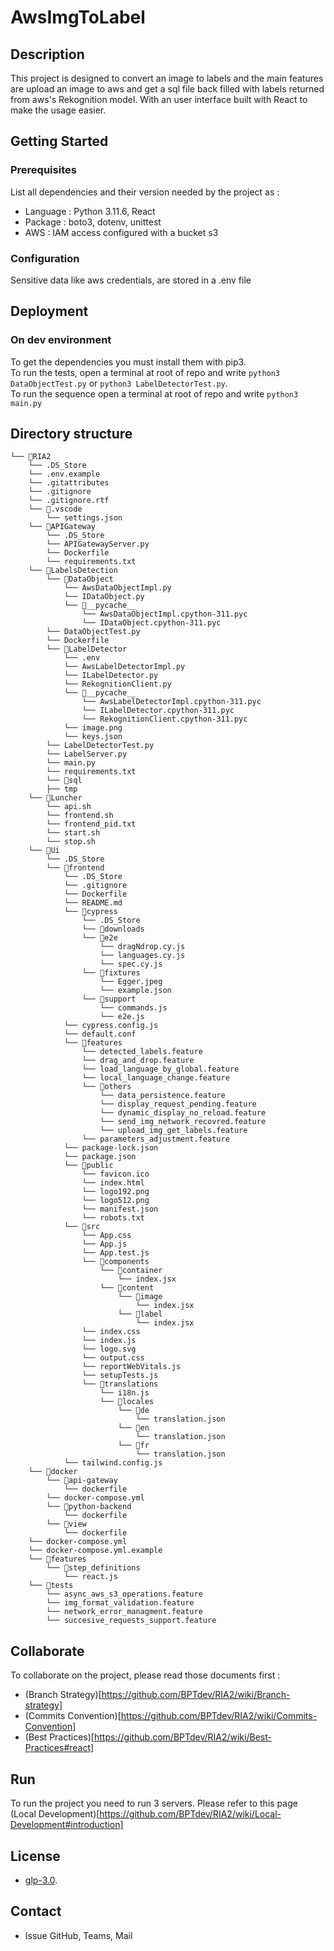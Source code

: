 # AwsImgToLabel 


## Description

This project is designed to convert an image to labels and the main features are upload an image to aws and get a sql file back filled with labels returned from aws's Rekognition model. With an user interface built with React to make the usage easier.

## Getting Started

### Prerequisites

List all dependencies and their version needed by the project as :

* Language : Python 3.11.6, React
* Package : boto3, dotenv, unittest
* AWS : IAM access configured with a bucket s3

### Configuration

Sensitive data like aws credentials, are stored in a .env file

## Deployment

### On dev environment

To get the dependencies you must install them with pip3.  
To run the tests, open a terminal at root of repo and write `python3 DataObjectTest.py` or `python3 LabelDetectorTest.py`.  
To run the sequence open a terminal at root of repo and write `python3 main.py`


## Directory structure

```
└── 📁RIA2
    └── .DS_Store
    └── .env.example
    └── .gitattributes
    └── .gitignore
    └── .gitignore.rtf
    └── 📁.vscode
        └── settings.json
    └── 📁APIGateway
        └── .DS_Store
        └── APIGatewayServer.py
        └── Dockerfile
        └── requirements.txt
    └── 📁LabelsDetection
        └── 📁DataObject
            └── AwsDataObjectImpl.py
            └── IDataObject.py
            └── 📁__pycache__
                └── AwsDataObjectImpl.cpython-311.pyc
                └── IDataObject.cpython-311.pyc
        └── DataObjectTest.py
        └── Dockerfile
        └── 📁LabelDetector
            └── .env
            └── AwsLabelDetectorImpl.py
            └── ILabelDetector.py
            └── RekognitionClient.py
            └── 📁__pycache__
                └── AwsLabelDetectorImpl.cpython-311.pyc
                └── ILabelDetector.cpython-311.pyc
                └── RekognitionClient.cpython-311.pyc
            └── image.png
            └── keys.json
        └── LabelDetectorTest.py
        └── LabelServer.py
        └── main.py
        └── requirements.txt
        └── 📁sql
        ├── tmp
    └── 📁Luncher
        └── api.sh
        └── frontend.sh
        └── frontend_pid.txt
        └── start.sh
        └── stop.sh
    └── 📁Ui
        └── .DS_Store
        └── 📁frontend
            └── .DS_Store
            └── .gitignore
            └── Dockerfile
            └── README.md
            └── 📁cypress
                └── .DS_Store
                └── 📁downloads
                └── 📁e2e
                    └── dragNdrop.cy.js
                    └── languages.cy.js
                    └── spec.cy.js
                └── 📁fixtures
                    └── Egger.jpeg
                    └── example.json
                └── 📁support
                    └── commands.js
                    └── e2e.js
            └── cypress.config.js
            └── default.conf
            └── 📁features
                └── detected_labels.feature
                └── drag_and_drop.feature
                └── load_language_by_global.feature
                └── local_language_change.feature
                └── 📁others
                    └── data_persistence.feature
                    └── display_request_pending.feature
                    └── dynamic_display_no_reload.feature
                    └── send_img_network_recovred.feature
                    └── upload_img_get_labels.feature
                └── parameters_adjustment.feature
            └── package-lock.json
            └── package.json
            └── 📁public
                └── favicon.ico
                └── index.html
                └── logo192.png
                └── logo512.png
                └── manifest.json
                └── robots.txt
            └── 📁src
                └── App.css
                └── App.js
                └── App.test.js
                └── 📁components
                    └── 📁container
                        └── index.jsx
                    └── 📁content
                        └── 📁image
                            └── index.jsx
                        └── 📁label
                            └── index.jsx
                └── index.css
                └── index.js
                └── logo.svg
                └── output.css
                └── reportWebVitals.js
                └── setupTests.js
                └── 📁translations
                    └── i18n.js
                    └── 📁locales
                        └── 📁de
                            └── translation.json
                        └── 📁en
                            └── translation.json
                        └── 📁fr
                            └── translation.json
            └── tailwind.config.js
    └── 📁docker
        └── 📁api-gateway
            └── dockerfile
        └── docker-compose.yml
        └── 📁python-backend
            └── dockerfile
        └── 📁view
            └── dockerfile
    └── docker-compose.yml
    └── docker-compose.yml.example
    └── 📁features
        └── 📁step_definitions
            └── react.js
    └── 📁tests
        └── async_aws_s3_operations.feature
        └── img_format_validation.feature
        └── network_error_managment.feature
        └── succesive_requests_support.feature
```

## Collaborate
To collaborate on the project, please read those documents first : 
*  (Branch Strategy)[https://github.com/BPTdev/RIA2/wiki/Branch-strategy]
*  (Commits Convention)[https://github.com/BPTdev/RIA2/wiki/Commits-Convention]
*  (Best Practices)[https://github.com/BPTdev/RIA2/wiki/Best-Practices#react]

## Run
To run the project you need to run 3 servers.
Please refer to this page (Local Development)[https://github.com/BPTdev/RIA2/wiki/Local-Development#introduction]

## License

* [glp-3.0](https://www.gnu.org/licenses/gpl-3.0.en.html).

## Contact

* Issue GitHub, Teams, Mail
